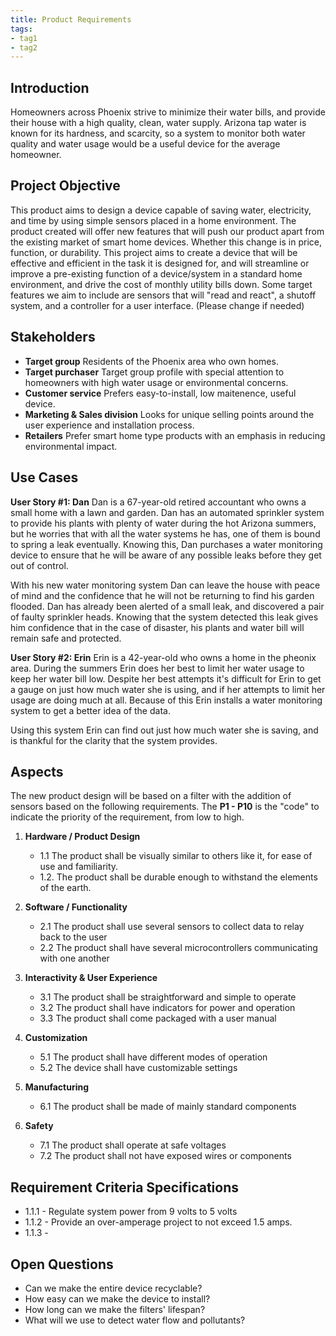 ```yaml
---
title: Product Requirements
tags:
- tag1
- tag2
---
```


## Introduction
Homeowners across Phoenix strive to minimize their water bills, and provide their house with a high quality, clean, water supply. Arizona tap water is known for its hardness, and scarcity, so a system to monitor both water quality and water usage would be a useful device for the average homeowner.

## Project Objective

This product aims to design a device capable of saving water, electricity, and time by using simple sensors placed in a home environment. The product created will offer new features that will push our product apart from the existing market of smart home devices. Whether this change is in price, function, or durability. This project aims to create a device that will be effective and efficient in the task it is designed for, and will streamline or improve a pre-existing function of a device/system in a standard home environment, and drive the cost of monthly utility bills down. Some target features we aim to include are sensors that will "read and react", a shutoff system, and a controller for a user interface. (Please change if needed)

## Stakeholders

- **Target group** Residents of the Phoenix area who own homes.
- **Target purchaser** Target group profile with special attention to homeowners with high water usage or environmental concerns.
- **Customer service** Prefers easy-to-install, low maitenence, useful device.
- **Marketing & Sales division** Looks for unique selling points around the user experience and installation process.
- **Retailers** Prefer smart home type products with an emphasis in reducing environmental impact.


## Use Cases

**User Story #1: Dan**
Dan is a 67-year-old retired accountant who owns a small home with a lawn and garden. Dan has an automated sprinkler system to provide his plants with plenty of water during the hot Arizona summers, but he worries that with all the water systems he has, one of them is bound to spring a leak eventually. Knowing this, Dan purchases a water monitoring device to ensure that he will be aware of any possible leaks before they get out of control.

With his new water monitoring system Dan can leave the house with peace of mind and the confidence that he will not be returning to find his garden flooded. Dan has already been alerted of a small leak, and discovered a pair of faulty sprinkler heads. Knowing that the system detected this leak gives him confidence that in the case of disaster, his plants and water bill will remain safe and protected.

**User Story #2: Erin**
Erin is a 42-year-old who owns a home in the pheonix area. During the summers Erin does her best to limit her water usage to keep her water bill low. Despite her best attempts it's difficult for Erin to get a gauge on just how much water she is using, and if her attempts to limit her usage are doing much at all. Because of this Erin installs a water monitoring system to get a better idea of the data.

Using this system Erin can find out just how much water she is saving, and is thankful for the clarity that the system provides. 

## Aspects

The new product design will be based on a filter with the addition of sensors based on the following requirements. The **P1 - P10** is the "code" to indicate the priority of the requirement, from low to high.

1. **Hardware / Product Design**
     * 1.1 The product shall be visually similar to others like it, for ease of use and familiarity.
     * 1.2. The product shall be durable enough to withstand the elements of the earth.
  
2. **Software / Functionality**
      * 2.1 The product shall use several sensors to collect data to relay back to the user
      * 2.2 The product shall have several microcontrollers communicating with one another
  
3. **Interactivity & User Experience**
      * 3.1 The product shall be straightforward and simple to operate
      * 3.2 The product shall have indicators for power and operation
      * 3.3 The product shall come packaged with a user manual
    
5. **Customization**
      * 5.1 The product shall have different modes of operation
      * 5.2 The device shall have customizable settings

6. **Manufacturing**
      * 6.1 The product shall be made of mainly standard components

7. **Safety**
      * 7.1 The product shall operate at safe voltages
      * 7.2 The product shall not have exposed wires or components
  
## Requirement Criteria Specifications

* 1.1.1 - Regulate system power from 9 volts to 5 volts
* 1.1.2 - Provide an over-amperage project to not exceed 1.5 amps.
* 1.1.3 - 

## Open Questions

* Can we make the entire device recyclable?
* How easy can we make the device to install?
* How long can we make the filters' lifespan?
* What will we use to detect water flow and pollutants?
